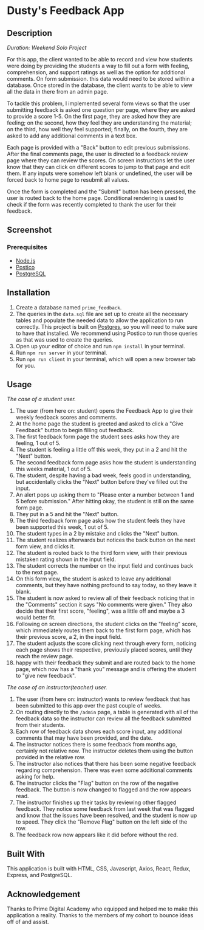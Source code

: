 # Dusty's Feedback App

## Description
_Duration: Weekend Solo Project_

For this app, the client wanted to be able to record and view how students were doing by providing the students a way to fill out a form with feeling, comprehension, and support ratings as well as the option for additional comments. On form submission. this data would need to be stored within a database. Once stored in the database, the client wants to be able to view all the data in there from an admin page. 

To tackle this problem, I implemented several form views so that the user submitting feedback is asked one question per page, where they are asked to provide a score 1-5. On the first page, they are asked how they are feeling; on the second, how they feel they are understanding the material; on the third, how well they feel supported; finally, on the fourth, they are asked to add any additional comments in a text box. 

Each page is provided with a "Back" button to edit previous submissions. After the final comments page, the user is directed to a feedback review page where they can review the scores. On screen instructions let the user know that they can click on different scores to jump to that page and edit them. If any inputs were somehow left blank or undefined, the user will be forced back to home page to resubmit all values.

Once the form is completed and the "Submit" button has been pressed, the user is routed back to the home page. Conditional rendering is used to check if the form was recently completed to thank the user for their feedback.

## Screenshot

### Prerequisites 

- [Node.js](Node.js)
- [Postico](https://eggerapps.at/postico/)
- [PostgreSQL](https://www.postgresql.org/download/)

## Installation

1. Create a database named `prime_feedback`.
2. The queries in the `data.sql` file are set up to create all the necessary tables and populate the needed data to allow the application to run correctly. This project is built on [Postgres](https://www.postgresql.org/download/), so you will need to make sure to have that installed. We recommend using Postico to run those queries as that was used to create the queries.
3. Open up your editor of choice and run `npm install` in your terminal. 
4. Run `npm run server` in your terminal.
5. Run `npm run client` in your terminal, which will open a new browser tab for you.

## Usage

_The case of a student user._

1. The user (from here on: student) opens the Feedback App to give their weekly feedback scores and comments.
2. At the home page the student is greeted and asked to click a "Give Feedback" button to begin filling out feedback.
3. The first feedback form page the student sees asks how they are feeling, 1 out of 5. 
4. The student is feeling a little off this week, they put in a 2 and hit the "Next" button. 
5. The second feedback form page asks how the student is understanding this weeks material, 1 out of 5.
6. The student, despite having a bad week, feels good in understanding, but accidentally clicks the "Next" button before they've filled out the input. 
7. An alert pops up asking them to "Please enter a number between 1 and 5 before submission." After hitting okay, the student is still on the same form page.
8. They put in a 5 and hit the "Next" button.
9. The third feedback form page asks how the student feels they have been supported this week, 1 out of 5.
10. The student types in a 2 by mistake and clicks the "Next" button. 
11. The student realizes afterwards but notices the back button on the next form view, and clicks it.
12. The student is routed back to the third form view, with their previous mistaken rating shown in the input field.
13. The student corrects the number on the input field and continues back to the next page.
14. On this form view, the student is asked to leave any additional comments, but they have nothing profound to say today, so they leave it blank.
15. The student is now asked to review all of their feedback noticing that in the "Comments" section it says "No comments were given." They also decide that their first score, "feeling", was a little off and maybe a 3 would better fit.
16. Following on screen directions, the student clicks on the "feeling" score, which immediately routes them back to the first form page, which has their previous score, a 2, in the input field. 
17. The student adjusts the score clicking next through every form, noticing each page shows their respective, previously placed scores, until they reach the review page.
18. happy with their feedback they submit and are routed back to the home page, which now has a "thank you" message and is offering the student to "give new feedback".

_The case of an instructor(teacher) user._

1. The user (from here on: instructor) wants to review feedback that has been submitted to this app over the past couple of weeks.
2. On routing directly to the `/admin` page, a table is generated with all of the feedback data so the instructor can review all the feedback submitted from their students.
3. Each row of feedback data shows each score input, any additional comments that may have been provided, and the date. 
4. The instructor notices there is some feedback from months ago, certainly not relative now. The instructor deletes them using the button provided in the relative row.
5. The instructor also notices that there has been some negative feedback regarding comprehension. There was even some additional comments asking for help.
6. The instructor clicks the "Flag" button on the row of the negative feedback. The button is now changed to flagged and the row appears read.
7. The instructor finishes up their tasks by reviewing other flagged feedback. They notice some feedback from last week that was flagged and know that the issues have been resolved, and the student is now up to speed. They click the "Remove Flag" button on the left side of the row.
8. The feedback row now appears like it did before without the red.

## Built With

This application is built with HTML, CSS, Javascript, Axios, React, Redux, Express, and PostgreSQL.

## Acknowledgement

Thanks to Prime Digital Academy who equipped and helped me to make this application a reality. Thanks to the members of my cohort to bounce ideas off of and assist.


